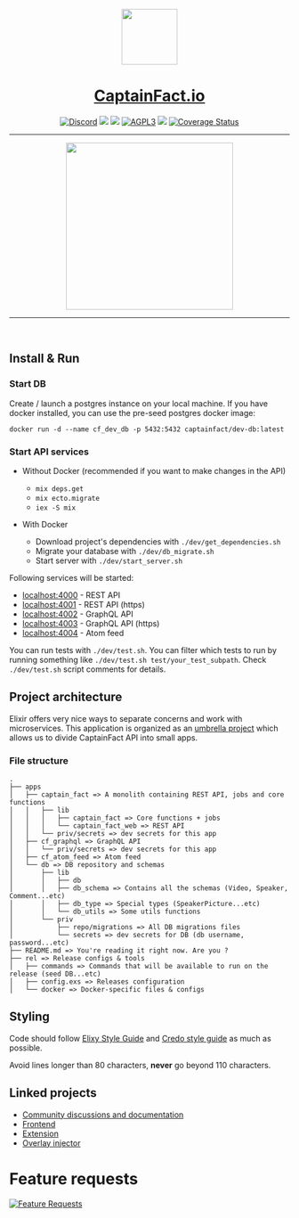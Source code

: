 <p align="center"><img src="https://avatars0.githubusercontent.com/u/28169525?s=200&v=4" height="100"/></p>
<h1 align="center"><a href="https://captainfact.io">CaptainFact.io</a></h1>
<p align="center"><a href="https://discord.gg/2Qd7hMz" title="Discord"><img src="https://discordapp.com/api/guilds/416782744748687361/widget.png" alt="Discord"></a>
<a href="https://twitter.com/CaptainFact_io" title="Twitter"><img src="https://img.shields.io/twitter/follow/CaptainFact_io.svg?style=social&label=Follow"></a>
<a href="https://opencollective.com/captainfact_io" title="Backers on Open Collective"><img src="https://opencollective.com/captainfact_io/backers/badge.svg"></a>
<a href="./LICENSE"><img src="https://img.shields.io/github/license/CaptainFact/captain-fact-api.svg" alt="AGPL3"></a>
<a href="https://travis-ci.com/CaptainFact/captain-fact-api"><img src="https://travis-ci.com/CaptainFact/captain-fact-api.svg?branch=staging"></a>
<a href='https://coveralls.io/github/CaptainFact/captain-fact-api?branch=staging'><img src='https://coveralls.io/repos/github/CaptainFact/captain-fact-api/badge.svg?branch=staging' alt='Coverage Status' /></a>
</p>
<hr/>
<p align="center">
<a href="https://opencollective.com/captainfact_io/donate" target="_blank">
  <img src="https://opencollective.com/captainfact_io/donate/button@2x.png?color=white" width=300 />
</a>
</p>
<hr/>
<br/>

## Install & Run

### Start DB

Create / launch a postgres instance on your local machine. If you have
docker installed, you can use the pre-seed postgres docker image:

`docker run -d --name cf_dev_db -p 5432:5432 captainfact/dev-db:latest`

### Start API services

* Without Docker (recommended if you want to make changes in the API)
  - `mix deps.get`
  - `mix ecto.migrate`
  - `iex -S mix`

* With Docker
  - Download project's dependencies with `./dev/get_dependencies.sh`
  - Migrate your database with `./dev/db_migrate.sh`
  - Start server with `./dev/start_server.sh`

Following services will be started:

- [localhost:4000](http://localhost:4000) - REST API
- [localhost:4001](https://localhost:4001) - REST API (https)
- [localhost:4002](http://localhost:4002) - GraphQL API
- [localhost:4003](https://localhost:4003) - GraphQL API (https)
- [localhost:4004](http://localhost:4004) - Atom feed

You can run tests with `./dev/test.sh`. You can filter which tests to run by
running something like `./dev/test.sh test/your_test_subpath`.
Check `./dev/test.sh` script comments for details.

## Project architecture

Elixir offers very nice ways to separate concerns and work with microservices.
This application is organized as an [umbrella project](https://elixir-lang.org/getting-started/mix-otp/dependencies-and-umbrella-apps.html) which allows us to divide CaptainFact API into small apps.

### File structure

```
.
├── apps
│   ├── captain_fact => A monolith containing REST API, jobs and core functions
│   │   ├── lib
│   │   │   ├── captain_fact => Core functions + jobs
│   │   │   └── captain_fact_web => REST API
│   │   └── priv/secrets => dev secrets for this app
│   ├── cf_graphql => GraphQL API
│   │   └── priv/secrets => dev secrets for this app
│   ├── cf_atom_feed => Atom feed
│   └── db => DB repository and schemas
│       ├── lib
│       │   ├── db
│       │   ├── db_schema => Contains all the schemas (Video, Speaker, Comment...etc)
│       │   ├── db_type => Special types (SpeakerPicture...etc)
│       │   └── db_utils => Some utils functions
│       └── priv
│           ├── repo/migrations => All DB migrations files
│           └── secrets => dev secrets for DB (db username, password...etc)
├── README.md => You're reading it right now. Are you ?
├── rel => Release configs & tools
│   ├── commands => Commands that will be available to run on the release (seed DB...etc)
│   ├── config.exs => Releases configuration
│   └── docker => Docker-specific files & configs
```

## Styling

Code should follow [Elixy Style Guide](https://github.com/christopheradams/elixir_style_guide)
and [Credo style guide](https://github.com/rrrene/elixir-style-guide)
as much as possible.

Avoid lines longer than 80 characters, **never** go beyond 110 characters.

## Linked projects

* [Community discussions and documentation](https://github.com/CaptainFact/captain-fact/)
* [Frontend](https://github.com/CaptainFact/captain-fact-frontend)
* [Extension](https://github.com/CaptainFact/captain-fact-extension)
* [Overlay injector](https://github.com/CaptainFact/captain-fact-overlay-injector)

# Feature requests

[![Feature Requests](http://feathub.com/CaptainFact/captain-fact?format=svg)](http://feathub.com/CaptainFact/captain-fact)
